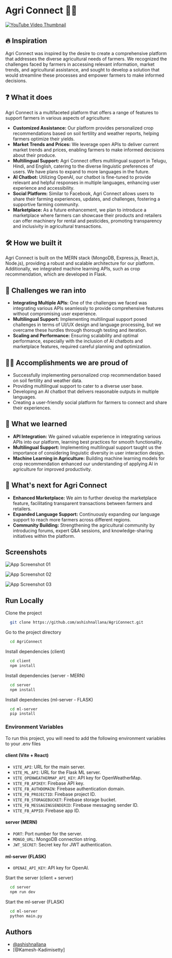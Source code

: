 # Agri Connect 🌿🔗

[![YouTube Video Thumbnail](https://firebasestorage.googleapis.com/v0/b/test-576b6.appspot.com/o/tbn.png?alt=media&token=a008a450-af6c-418a-9948-38d9696330dd)](https://www.youtube.com/watch?v=hSLUzoctYGg)

## 🔥 Inspiration

Agri Connect was inspired by the desire to create a comprehensive platform that addresses the diverse agricultural needs of farmers. We recognized the challenges faced by farmers in accessing relevant information, market trends, and agricultural assistance, and sought to develop a solution that would streamline these processes and empower farmers to make informed decisions.

## ❓ What it does

Agri Connect is a multifaceted platform that offers a range of features to support farmers in various aspects of agriculture:

- **Customized Assistance:** Our platform provides personalized crop recommendations based on soil fertility and weather reports, helping farmers optimize their yields.
- **Market Trends and Prices:** We leverage open APIs to deliver current market trends and prices, enabling farmers to make informed decisions about their produce.
- **Multilingual Support:** Agri Connect offers multilingual support in Telugu, Hindi, and English, catering to the diverse linguistic preferences of users. We have plans to expand to more languages in the future.
- **AI Chatbot:** Utilizing OpenAI, our chatbot is fine-tuned to provide relevant and helpful responses in multiple languages, enhancing user experience and accessibility.
- **Social Platform:** Similar to Facebook, Agri Connect allows users to share their farming experiences, updates, and challenges, fostering a supportive farming community.
- **Marketplace:** As a future enhancement, we plan to introduce a marketplace where farmers can showcase their products and retailers can offer machinery for rental and pesticides, promoting transparency and inclusivity in agricultural transactions.

## 🛠 How we built it

Agri Connect is built on the MERN stack (MongoDB, Express.js, React.js, Node.js), providing a robust and scalable architecture for our platform. Additionally, we integrated machine learning APIs, such as crop recommendation, which are developed in Flask.

## 🦾 Challenges we ran into

- **Integrating Multiple APIs:** One of the challenges we faced was integrating various APIs seamlessly to provide comprehensive features without compromising user experience.
- **Multilingual Support:** Implementing multilingual support posed challenges in terms of UI/UX design and language processing, but we overcame these hurdles through thorough testing and iteration.
- **Scaling and Performance:** Ensuring scalability and optimal performance, especially with the inclusion of AI chatbots and marketplace features, required careful planning and optimization.

## 🐱‍🏍 Accomplishments we are proud of

- Successfully implementing personalized crop recommendation based on soil fertility and weather data.
- Providing multilingual support to cater to a diverse user base.
- Developing an AI chatbot that delivers reasonable outputs in multiple languages.
- Creating a user-friendly social platform for farmers to connect and share their experiences.

## 📑 What we learned

- **API Integration:** We gained valuable experience in integrating various APIs into our platform, learning best practices for smooth functionality.
- **Multilingual Support:** Implementing multilingual support taught us the importance of considering linguistic diversity in user interaction design.
- **Machine Learning in Agriculture:** Building machine learning models for crop recommendation enhanced our understanding of applying AI in agriculture for improved productivity.

## 📢 What's next for Agri Connect

- **Enhanced Marketplace:** We aim to further develop the marketplace feature, facilitating transparent transactions between farmers and retailers.
- **Expanded Language Support:** Continuously expanding our language support to reach more farmers across different regions.
- **Community Building:** Strengthening the agricultural community by introducing forums, expert Q&A sessions, and knowledge-sharing initiatives within the platform.

## Screenshots

![App Screenshot 01](https://firebasestorage.googleapis.com/v0/b/test-576b6.appspot.com/o/ss1.png?alt=media&token=345b37bf-34e1-49ae-a12b-941cfdf92e94)

![App Screenshot 02](https://firebasestorage.googleapis.com/v0/b/test-576b6.appspot.com/o/ss2.png?alt=media&token=8dbe3d9b-722f-4463-bc92-dcce4f86b856)

![App Screenshot 03](https://firebasestorage.googleapis.com/v0/b/test-576b6.appspot.com/o/ss3.png?alt=media&token=44d0dad5-298d-4605-b41e-c15e924ac6bb)


## Run Locally

Clone the project

```bash
  git clone https://github.com/ashishnallana/AgriConnect.git
```

Go to the project directory

```bash
  cd AgriConnect
```

Install dependencies (client)

```bash
  cd client
  npm install
```

Install dependencies (server - MERN)

```bash
  cd server
  npm install
```

Install dependencies (ml-server - FLASK)

```bash
  cd ml-server
  pip install
```

### Environment Variables

To run this project, you will need to add the following environment variables to your .env files

#### client (Vite + React)

- `VITE_API`: URL for the main server.
- `VITE_ML_API`: URL for the Flask ML server.
- `VITE_OPENWEATHERMAP_API_KEY`: API key for OpenWeatherMap.
- `VITE_FB_APIKEY`: Firebase API key.
- `VITE_FB_AUTHDOMAIN`: Firebase authentication domain.
- `VITE_FB_PROJECTID`: Firebase project ID.
- `VITE_FB_STORAGEBUCKET`: Firebase storage bucket.
- `VITE_FB_MESSAGINGSENDERID`: Firebase messaging sender ID.
- `VITE_FB_APPID`: Firebase app ID.

#### server (MERN)

- `PORT`: Port number for the server.
- `MONGO_URL`: MongoDB connection string.
- `JWT_SECRET`: Secret key for JWT authentication.

#### ml-server (FLASK)

- `OPENAI_API_KEY`: API key for OpenAI.

Start the server (client + server)

```bash
  cd server
  npm run dev
```

Start the ml-server (FLASK)

```bash
  cd ml-server
  python main.py
```


## Authors

- [@ashishnallana](https://www.github.com/ashishnallana)
- [@Kamesh-Kadimisetty]
<!-- - [@Yaswanth14](https://github.com/Yaswanth14)
- [@sahithigurlinka3](https://github.com/sahithigurlinka3) -->

